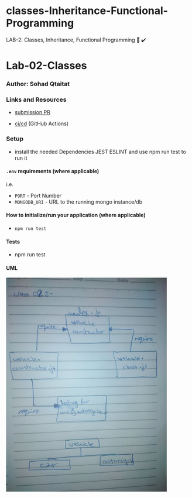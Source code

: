 # classes-Inheritance-Functional-Programming
LAB-2: Classes, Inheritance, Functional Programming :cherry_blossom: :heavy_check_mark:
# Lab-02-Classes

### Author: Sohad Qtaitat 

### Links and Resources
- [submission PR](https://github.com/401-advanced-javascript-sohad/classes-Inheritance-Functional-Programming/pull/1)

- [ci/cd](https://github.com/401-advanced-javascript-sohad/classes-Inheritance-Functional-Programming/actions) (GitHub Actions)

### Setup
- install the needed Dependencies JEST ESLINT and use npm run test to run it 

#### `.env` requirements (where applicable)
i.e.
- `PORT` - Port Number
- `MONGODB_URI` - URL to the running mongo instance/db

#### How to initialize/run your application (where applicable)
- `npm run test`

#### Tests
- npm run test 

#### UML
![](class2.jpg)